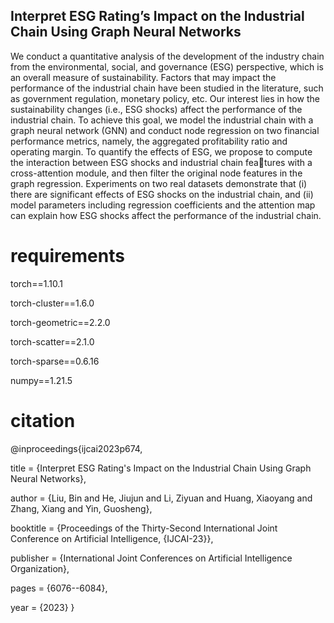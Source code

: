 ## Interpret ESG Rating’s Impact on the Industrial Chain Using Graph Neural Networks

We conduct a quantitative analysis of the development of the industry chain from the environmental, social, and governance (ESG) perspective, which is an overall measure of sustainability. Factors that may impact the performance of the industrial chain have been studied in the literature, such as government regulation, monetary policy, etc. Our interest lies in how the sustainability changes (i.e., ESG shocks) affect the performance of the industrial chain. To achieve this goal, we model the industrial chain with a graph neural network (GNN) and conduct node regression on two financial performance metrics, namely, the aggregated profitability ratio and operating margin. To quantify the effects of ESG, we propose to compute the interaction between ESG shocks and industrial chain features with a cross-attention module, and then filter the original node features in the graph regression. Experiments on two real datasets demonstrate that (i) there are significant effects of ESG shocks on the industrial chain, and (ii) model parameters including regression coefficients and the attention map can explain how ESG shocks affect the performance of the industrial chain.

# requirements
torch==1.10.1

torch-cluster==1.6.0

torch-geometric==2.2.0

torch-scatter==2.1.0

torch-sparse==0.6.16

numpy==1.21.5

# citation
@inproceedings{ijcai2023p674,

  title     = {Interpret ESG Rating's Impact on the Industrial Chain Using Graph Neural Networks},
  
  author    = {Liu, Bin and He, Jiujun and Li, Ziyuan and Huang, Xiaoyang and Zhang, Xiang and Yin, Guosheng},
  
  booktitle = {Proceedings of the Thirty-Second International Joint Conference on Artificial Intelligence, {IJCAI-23}},
  
  publisher = {International Joint Conferences on Artificial Intelligence Organization},

  pages     = {6076--6084},
  
  year      = {2023}
}
